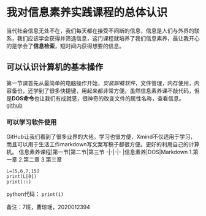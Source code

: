 #  我对信息素养实践课程的总体认识  
当代社会信息无处不在，我们每天都在接受不间断的信息，信息是人们与外界的联系，我们应该学会获得并筛选信息，这门课程就培养了我们信息素养，最让我开心的是学会了**信息检索**，短时间内获得想要的信息。
## 可以认识计算机的基本操作  
第一节课首先从最简单的电脑操作开始，*安装卸载软件*，文件管理，内存使用，内容备份，还学到了很多快捷键，用起来都非常方便。虽然信息素养课不敲代码，但是**DOS命令**也让我们有成就感，很神奇的改变文件的属性名称，查看信息。[github](https://github.com/)
### 可以学习软件使用  
GitHub让我们看到了很多业界的大佬，学习也很方便，Xmind不仅适用于学习，而且可以用于生活工作markdown写文案写稿子都很方便。更好的利用自己的计算机。
信息素养课程|第一节|第二节|第三节
-|-|-|-
 |信息素养|DOS|Markdown
 1.第一章
 2.第二章
 3.第三章

 ```
 L=[5,6,7,15]
 print(L[0])
 print(::)
 ```
python代码： `print(i)`

备注：7班，曹琼瑶，2020012394
